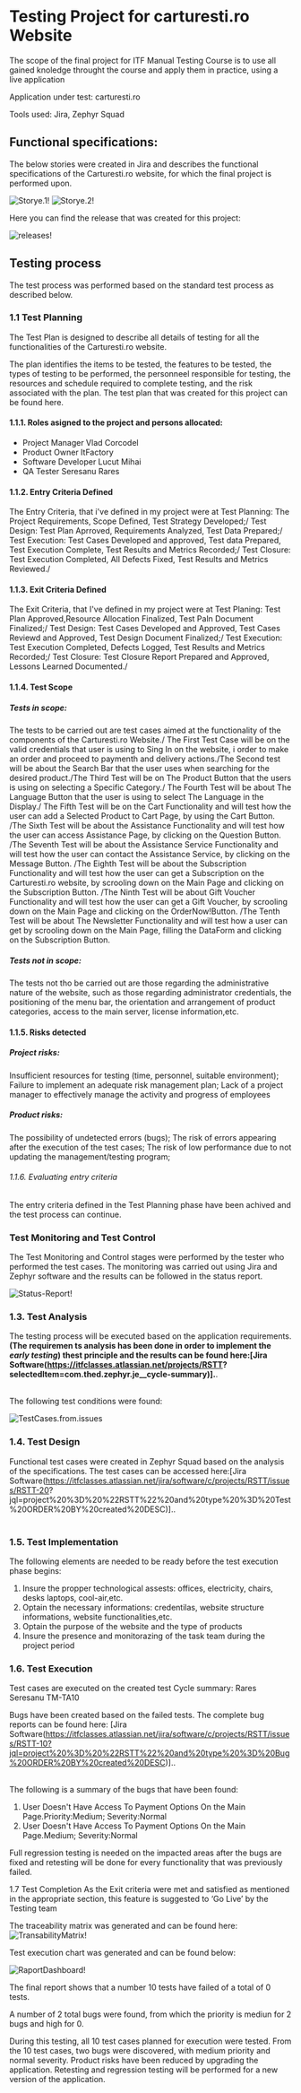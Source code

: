 <h1> Testing Project for carturesti.ro Website </h1>

The scope of the final project for ITF Manual Testing Course is to use all gained knoledge throught the course and apply them in practice, using a live application

Application under test: carturesti.ro

Tools used: Jira, Zephyr Squad

<h2> Functional specifications: </h2>

The below stories were created in Jira and describes the functional  specifications of the Carturesti.ro website, for which the final project is performed upon.

![Storye.1!](/Users/Rares/OneDrive/Dekstop/ProiectFinalTMTA/Storye.1.jpg "Storye.1")
![Storye.2!](/Users/Rares/OneDrive/Dekstop/ProiectFinalTMTA/Storye.2.jpg "Storye.2")

Here you can find the release that was created for this project:

![releases!](/Users/Rares/OneDrive/Dekstop/ProiectFinalTMTA/releases.jpg "releases")

<h2> Testing process</h2>

The test process was performed based on the standard test process as described below.

<h3> 1.1 Test Planning </h3>

The Test Plan is designed to describe all details of testing for all the functionalities of the Carturesti.ro website.

The plan identifies the items to be tested, the features to be tested, the types of testing to be performed, the personneel responsible for testing, the resources 
and schedule required to complete testing, and the risk associated with the plan. The test plan that was created for this project can be found here.

<h4> 1.1.1. Roles asigned to the project and persons allocated: </h4>

<ul>
  <li>Project Manager Vlad Corcodel</li>
  <li>Product Owner ItFactory</li>
  <li>Software Developer Lucut Mihai</li>
  <li>QA Tester Seresanu Rares</li>
</ul>

<h4> 1.1.2. Entry Criteria Defined </h4>

The Entry Criteria, that i've defined in my project were at Test Planning: The Project Requirements, Scope Defined, Test Strategy Developed;/ Test Design: Test 
Plan Aprroved, Requirements Analyzed, Test Data Prepared;/ Test Execution: Test Cases Developed and approved, Test data Prepared, Test Execution Complete, Test 
Results and Metrics Recorded;/ Test Closure: Test Execution Completed, All Defects Fixed, Test Results and Metrics Reviewed./

<h4> 1.1.3. Exit Criteria Defined </h4>

The Exit Criteria, that I've defined in my project were at Test Planing: Test Plan Approved,Resource Allocation Finalized, Test Paln Document Finalized;/ Test 
Design:  Test Cases Developed and Approved, Test Cases Reviewd and Approved, Test Design Document Finalized;/ Test Execution: Test Execution Completed, Defects 
Logged, Test Results and Metrics Recorded;/ Test Closure: Test Closure Report Prepared and Approved, Lessons Learned Documented./

<h4> 1.1.4. Test Scope </h4>

<h5> Tests in scope: </h5>

The tests to be carried out are test cases aimed at the functionality of the components of the Carturesti.ro Website./ The First Test Case will be on the valid 
credentials that user is using to Sing In on the website, i order to make an order and proceed to paymenth and delivery actions./The Second test will be about the 
Search Bar that the user uses when searching for the desired product./The Third Test will be on The Product Button that the users is using on selecting a Specific 
Category./ The Fourth Test will be about The Language Button that the user is using to select The Language in the Display./ The Fifth Test will be on the Cart 
Functionality and will test how the user can add a Selected Product to Cart Page, by using the Cart Button. /The Sixth Test will be about the Assistance 
Functionality and will test how the user can access Assistance Page, by clicking on the Question Button. /The Seventh Test will be about the Assistance Service 
Functionality and will test how the user can contact the Assistance Service, by clicking on the Message Button. /The Eighth Test will be about the Subscription 
Functionality and will test how the user can get a Subscription on the Carturesti.ro website, by scrooling down on the Main Page and clicking on the Subscription 
Button. /The Ninth Test will be about Gift Voucher Functionality and will test how the user can get a Gift Voucher, by scrooling down on the Main Page and clicking 
on the OrderNow!Button. /The Tenth Test will be about The Newsletter Functionality and will test how a user can get by scrooling down on the Main Page, filling the 
DataForm and clicking on the Subscription Button.

<h5>  Tests not in scope: </h5>

The tests not tho be carried out are those regarding the administrative nature of the website, such as those regarding administrator credentials, the positioning 
of the menu bar, the orientation and arrangement of product categories, access to the main server, license information,etc.

<h4> 1.1.5. Risks detected </h4>

<h5> Project risks: </h5>

Insufficient resources for testing (time, personnel, suitable environment);
Failure to implement an adequate risk management plan;
Lack of a project manager to effectively manage the activity and progress of employees

<h5> Product risks: </h5>

The possibility of undetected errors (bugs);
The risk of errors appearing after the execution of the test cases;
The risk of low performance due to not updating the management/testing program;

<h6> 1.1.6. Evaluating entry criteria </h6>

The entry criteria defined in the Test Planning phase have been achived and the test process can continue.

<h3> Test Monitoring and Test Control </h3>

The Test Monitoring and Control stages were performed by the tester who performed the test cases. The monitoring was carried out using Jira and Zephyr software 
and the results can be followed in the status report.

![Status-Report!](/Users/Rares/OneDrive/Dekstop/ProiectFinalTMTA/Status-Raport.jpg "Status-Report")

<h3>  1.3. Test Analysis </h3>

The testing process will be executed based on the application requirements.<b> (The requiremen ts analysis has been done in order to implement the <i> early 
testing</i>) thest principle and the results can be found here:[Jira Software(https://itfclasses.atlassian.net/projects/RSTT?
selectedItem=com.thed.zephyr.je__cycle-summary)].</b>. <br><br>

The following test conditions were found: <br>

![TestCases.from.issues](/Users/Rares/OneDrive/Dekstop/ProiectFinalTMTA/TestCases.from.issues.jpg "TestCases.from.issues")

<h3> 1.4. Test Design </h3>

Functional test cases were created in Zephyr Squad based on the analysis of the specifications. The test cases can be accessed here:[Jira 
Software(https://itfclasses.atlassian.net/jira/software/c/projects/RSTT/issues/RSTT-20?
jql=project%20%3D%20%22RSTT%22%20and%20type%20%3D%20Test%20ORDER%20BY%20created%20DESC)].</b>. <br><br>

<h3> 1.5. Test Implementation</h3>

The following elements are needed to be ready before the test execution phase begins:
<ol>
  <li> Insure the propper technological assests: offices, electricity, chairs, desks laptops, cool-air,etc.</li>
  <li> Optain the necessary informations: credentilas, website structure informations, website functionalities,etc. </li>
  <li> Optain the purpose of the website and the type of products </li>
  <li> Insure the presence and monitorazing of the task team during the project period </li>
</ol>

<h3>1.6. Test Execution </h3>

Test cases are executed on the created test Cycle summary: Rares Seresanu TM-TA10

Bugs have been created based on the failed tests. The complete bug reports can be found here: [Jira Software(https://itfclasses.atlassian.net/jira/software/c/projects/RSTT/issues/RSTT-10?jql=project%20%3D%20%22RSTT%22%20and%20type%20%3D%20Bug%20ORDER%20BY%20created%20DESC)].</b>. <br><br>

The following is a summary of the bugs that have been found:
<ol>
  <li> User Doesn't Have Access To Payment Options On the Main Page.Priority:Medium; Severity:Normal </li>
  <li> User Doesn't Have Access To Payment Options On the Main Page.Medium; Severity:Normal </li>
</ol>

Full regression testing is needed on the impacted areas after the bugs are fixed and retesting will be done for every functionality that was previously failed.

1.7 Test Completion
As the Exit criteria were met and satisfied as mentioned in the appropriate section, this feature is suggested to ‘Go Live’ by the Testing team

The traceability matrix was generated and can be found here:
![TransabilityMatrix!](/Users/Rares/OneDrive/Dekstop/ProiectFinalTMTA/TransabilityMatrix.jpg"TransabilityMatrix")

Test execution chart was generated and can be found below: 

![RaportDashboard!](/Users/Rares/OneDrive/Dekstop/ProiectFinalTMTA/RaportDashboard.jpg"RaportDashboard")

The final report shows that a number 10 tests have failed of a total of 0 tests.

A number of 2 total bugs were found, from which the priority is mediun for 2 bugs and high for 0.

During this testing, all 10 test cases planned for execution were tested. From the 10 test cases, two bugs were discovered, with medium priority and normal 
severity. Product risks have been reduced by upgrading the application. Retesting and regression testing will be performed for a new version of the application.
